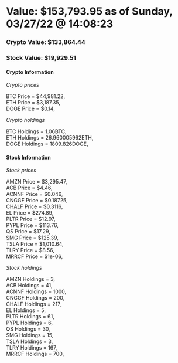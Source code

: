# Value: $153,793.95 as of Sunday, 03/27/22 @ 14:08:23 

### Crypto Value: $133,864.44

### Stock Value: $19,929.51

#### Crypto Information 
*Crypto prices* 

BTC Price = $44,981.22,  
ETH Price = $3,187.35,  
DOGE Price = $0.14,  


*Crypto holdings* 

BTC Holdings = 1.06BTC,  
ETH Holdings = 26.960005962ETH,  
DOGE Holdings = 1809.826DOGE,  


#### Stock Information 

*Stock prices* 

AMZN Price = $3,295.47,  
ACB Price = $4.46,  
ACNNF Price = $0.046,  
CNGGF Price = $0.18725,  
CHALF Price = $0.3116,  
EL Price = $274.89,  
PLTR Price = $12.97,  
PYPL Price = $113.76,  
QS Price = $17.29,  
SMG Price = $125.39,  
TSLA Price = $1,010.64,  
TLRY Price = $8.56,  
MRRCF Price = $1e-06,  


*Stock holdings* 

AMZN Holdings = 3,  
ACB Holdings = 41,  
ACNNF Holdings = 1000,  
CNGGF Holdings = 200,  
CHALF Holdings = 217,  
EL Holdings = 5,  
PLTR Holdings = 61,  
PYPL Holdings = 6,  
QS Holdings = 30,  
SMG Holdings = 15,  
TSLA Holdings = 3,  
TLRY Holdings = 167,  
MRRCF Holdings = 700,  



